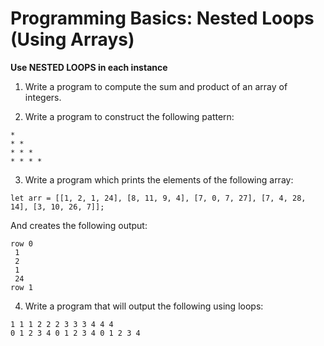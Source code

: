 # Programming Basics: Nested Loops (Using Arrays)

**Use NESTED LOOPS in each instance**

1. Write a program to compute the sum and product of an array of integers.

2. Write a program to construct the following pattern:  

```
*
* *  
* * *  
* * * *  
```
3. Write a program which prints the elements of the following array: 
```
let arr = [[1, 2, 1, 24], [8, 11, 9, 4], [7, 0, 7, 27], [7, 4, 28, 14], [3, 10, 26, 7]];
```
And creates the following output: 
```
row 0 
 1 
 2 
 1
 24
row 1
```

4. Write a program that will output the following using loops: 
```
1 1 1 2 2 2 3 3 3 4 4 4
0 1 2 3 4 0 1 2 3 4 0 1 2 3 4
```

